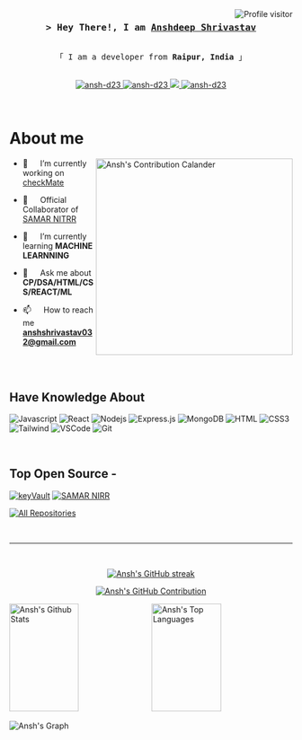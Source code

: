 <a href="https://komarev.com/ghpvc/?username=ansh-d23">
  <img align="right" src="https://komarev.com/ghpvc/?username=trulyaman25&label=Visitors&color=0e75b6&style=flat" alt="Profile visitor" />
</a>


<!-- Intro  -->
<h3 align="center">
        <samp>&gt; Hey There!, I am
                <b><a target="_blank" href="#">Anshdeep Shrivastav</a></b>
        </samp>
</h3>


<p align="center"> 
  <samp>
    <br>
    「 I am a developer from <b>Raipur, India</b> 」
    <br>
    <br>
  </samp>
</p>

<p align="center">
 <!-- <a href="" target="blank">
  <img src="https://img.shields.io/badge/Website-DC143C?style=for-the-badge&logo=medium&logoColor=white" alt="ansh-d23" />
 </a> -->
 <a href="https://www.linkedin.com/in/anshdeep-shrivastav-5a9a6b244/" target="_blank">
  <img src="https://img.shields.io/badge/LinkedIn-0077B5?style=for-the-badge&logo=linkedin&logoColor=white" alt="ansh-d23"/>
 </a>
  
<a href="https://mail.google.com/mail/?view=cm&fs=1&to=anshshrivastav032@gmail.com" target="_blank">
  <img src="https://img.shields.io/badge/Gmail-D14836?style=for-the-badge&logo=gmail&logoColor=white" alt="ansh-d23"/>
</a>

  
 <!-- <a href="https://dev.to/ansh-d23" target="_blank">
  <img src="https://img.shields.io/badge/dev.to-0A0A0A?style=for-the-badge&logo=dev.to&logoColor=white" alt="ansh-d23" />
 </a> -->
 <a href="https://twitter.com/" target="_blank">
  <img src="https://img.shields.io/badge/Twitter-1DA1F2?style=for-the-badge&logo=twitter&logoColor=white" />
 </a>
 <a href="https://instagram.com/ansh_d23" target="_blank">
  <img src="https://img.shields.io/badge/Instagram-fe4164?style=for-the-badge&logo=instagram&logoColor=white" alt="ansh-d23" />
 </a>
 
</p>
<br />

<!-- About Section -->
 # About me
 
<p>
 <img align="right" width="350" src="https://ssr-contributions-svg.vercel.app/_/ansh-d23?chart=3dbar&gap=0.6&scale=2&gradient=true&animation=wave&animation_duration=10&format=svg&weeks=10&theme=yellow_wine&widget_size=medium&dark=true" alt="Ansh's Contribution Calander" />

  - 🔭 &emsp; I’m currently working on [checkMate](https://github.com/ansh-d23/checkMate)

  - 👯 &emsp; Official Collaborator of [SAMAR NITRR](https://github.com/ansh-d23/samar2k22)

  - 🌱 &emsp; I’m currently learning **MACHINE LEARNNING**

  - 💬 &emsp; Ask me about **CP/DSA/HTML/CSS/REACT/ML**

  - 📫 &emsp; How to reach me **anshshrivastav032@gmail.com**

</p>

<br/>
<br/>

## Have Knowledge About

![Javascript](https://img.shields.io/badge/Javascript-F0DB4F?style=for-the-badge&labelColor=black&logo=javascript&logoColor=F0DB4F)
![React](https://img.shields.io/badge/-React-61DBFB?style=for-the-badge&labelColor=black&logo=react&logoColor=61DBFB)
![Nodejs](https://img.shields.io/badge/Nodejs-3C873A?style=for-the-badge&labelColor=black&logo=node.js&logoColor=3C873A)
![Express.js](https://img.shields.io/badge/Express.js-000000?style=for-the-badge&logo=express&logoColor=white)
![MongoDB](https://img.shields.io/badge/MongoDB-4EA94B?style=for-the-badge&logo=mongodb&logoColor=white)
![HTML](https://img.shields.io/badge/HTML5-E34F26?style=for-the-badge&logo=html5&logoColor=white)
![CSS3](https://img.shields.io/badge/CSS3-1572B6?style=for-the-badge&logo=css3&logoColor=white)
![Tailwind](https://img.shields.io/badge/Tailwind_CSS-092749?style=for-the-badge&logo=tailwindcss&logoColor=06B6D4&labelColor=000000)
![VSCode](https://img.shields.io/badge/Visual_Studio-0078d7?style=for-the-badge&logo=visual%20studio&logoColor=white)
![Git](https://img.shields.io/badge/Git-F05032?style=for-the-badge&logo=git&logoColor=white)

<br/>

## Top Open Source -
[![keyVault](https://github-readme-stats.vercel.app/api/pin/?username=ansh-d23&repo=keyVault&border_color=7F3FBF&bg_color=0D1117&title_color=C9D1D9&text_color=8B949E&icon_color=7F3FBF)](https://github.com/ansh-d23/keyVault)
[![SAMAR NIRR](https://github-readme-stats.vercel.app/api/pin/?username=ansh-d23&repo=samar2k22&border_color=7F3FBF&bg_color=0D1117&title_color=C9D1D9&text_color=8B949E&icon_color=7F3FBF)](https://github.com/ansh-d23/samar)


<p align="left">
  <a href="https://github.com/ansh-d23?tab=repositories" target="_blank"><img alt="All Repositories" title="All Repositories" src="https://img.shields.io/badge/-All%20Repos-2962FF?style=for-the-badge&logo=koding&logoColor=white"/></a>
</p>

<br/>
<hr/>
<br/>

<p align="center">
  <a href="https://github.com/ansh-d23">
    <img src="https://github-readme-streak-stats.herokuapp.com/?user=ansh-d23&theme=radical&border=7F3FBF&background=0D1117" alt="Ansh's GitHub streak"/>
  </a>
</p>

<p align="center">
  <a href="https://github.com/ansh-d23">
    <img src="https://github-profile-summary-cards.vercel.app/api/cards/profile-details?username=ansh-d23&theme=radical" alt="Ansh's GitHub Contribution"/>
  </a>
</p>



<a> 
    <a href="https://github.com/ansh-d23"><img alt="Ansh's Github Stats" src="https://denvercoder1-github-readme-stats.vercel.app/api?username=ansh-d23&show_icons=true&count_private=true&theme=react&border_color=7F3FBF&bg_color=0D1117&title_color=F85D7F&icon_color=F8D866" height="192px" width="49.5%"/></a>
  <a href="https://github.com/ansh-d23"><img alt="Ansh's Top Languages" src="https://denvercoder1-github-readme-stats.vercel.app/api/top-langs/?username=ansh-d23&langs_count=8&layout=compact&theme=react&border_color=7F3FBF&bg_color=0D1117&title_color=F85D7F&icon_color=F8D866" height="192px" width="49.5%"/></a>
  <br/>
</a>


![Ansh's Graph](https://github-readme-activity-graph.vercel.app/graph?username=ansh-d23&custom_title=Ansh%20GitHub%20Activity%20Graph&bg_color=0D1117&color=7F3FBF&line=7F3FBF&point=7F3FBF&area_color=FFFFFF&title_color=FFFFFF&area=true)
